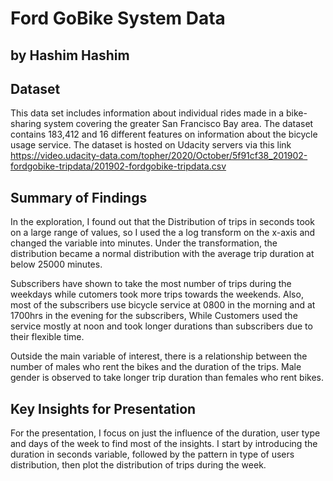 # Ford GoBike System Data
## by Hashim Hashim


## Dataset

This data set includes information about individual rides made in a bike-sharing system covering the greater San Francisco Bay area. The dataset contains 183,412 and 16 different features on information about the bicycle usage service. The dataset is hosted on Udacity servers via this link  https://video.udacity-data.com/topher/2020/October/5f91cf38_201902-fordgobike-tripdata/201902-fordgobike-tripdata.csv


## Summary of Findings

In the exploration, I found out that the Distribution of trips in seconds took on a large range of values, so I used the a log transform on the x-axis and  changed the variable into minutes. Under the transformation, the distribution became a normal distribution with the average trip duration at below 25000 minutes.

Subscribers have shown to take the most number of trips during the weekdays while cutomers took more trips towards the weekends. Also, most of the subscribers use bicycle service at 0800 in the morning and at 1700hrs in the evening for the subscribers, While Customers used the service mostly at noon and took longer durations than subscribers due to their flexible time.

Outside the main variable of interest, there is a relationship between the number of males who rent the bikes and the duration of the trips. Male gender is observed to take longer trip duration than females who rent bikes.


## Key Insights for Presentation

For the presentation, I focus on just the influence of the duration, user type and days of the week to find most of the insights. I start by introducing the
duration in seconds variable, followed by the pattern in type of users distribution, then plot the distribution of trips during the week.